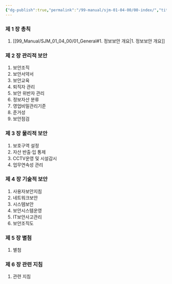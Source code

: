 ```yaml
---
{"dg-publish":true,"permalink":"/99-manual/sjm-01-04-00/00-index/","title":"정보관리규정 개요","tags":["정보보안관리규정","보안"],"noteIcon":"","created":"","updated":""}
---
```



### 제 1 장 총칙

1. [[99_Manual/SJM_01_04_00/01_General#1. 정보보안 개요\|1. 정보보안 개요]]

### 제 2 장 관리적 보안

1. 보안조직
2. 보안서약서
3. 보안교육
4. 퇴직자 관리
5. 보안 위반자 관리
6. 정보자산 분류
7. 영업비밀관리기준
8. 준거성
9. 보안점검

### 제 3 장 물리적 보안

1. 보호구역 설정
2. 자산 반출·입 통제
3. CCTV운영 및 시설감시
4. 업무연속성 관리

### 제 4 장 기술적 보안

1. 사용자보안지침
2. 네트워크보안
3. 시스템보안
4. 보안시스템운영
5. IT보안사고관리
6. 보안조직도

### 제 5 장 별첨

1. 별첨

### 제 6 장 관련 지침

1. 관련 지침